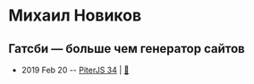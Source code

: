 # Михаил Новиков

## Гатсби — больше чем генератор сайтов
- 2019 Feb 20 -- [PiterJS 34](https://www.youtube.com/watch?v=BkliE5w5wnw)  | [:notebook:](https://fs.piterjs.org/events/34/novikov.pdf)  
